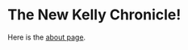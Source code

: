<!--
  "title": "The New Kelly Chronicle",
  "author": "Dee Kelly",
  "description": "Stories about the Kellys",
  "image": "https://www.state.gov/wp-content/uploads/2018/11/Ireland-2109x1406.jpg",
  "published": "June 28, 2020"
-->

# The New Kelly Chronicle!

Here is the [about page](/about.html).
